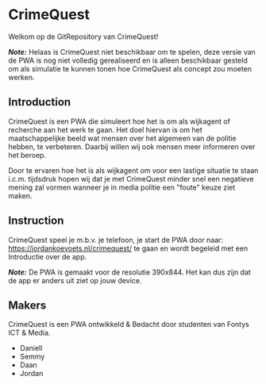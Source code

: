 # CrimeQuest

Welkom op de GitRepository van CrimeQuest!

**_Note:_**
Helaas is CrimeQuest niet beschikbaar om te spelen, deze versie van de PWA is nog niet volledig gerealiseerd en is alleen beschikbaar gesteld om als simulatie te kunnen tonen hoe CrimeQuest als concept zou moeten werken.

## Introduction

CrimeQuest is een PWA die simuleert hoe het is om als wijkagent of recherche aan het werk te gaan. Het doel hiervan is om het maatschappelijke beeld wat mensen over het algemeen van de politie hebben, te verbeteren. Daarbij willen wij ook mensen meer informeren over het beroep.

Door te ervaren hoe het is als wijkagent om voor een lastige situatie te staan i.c.m. tijdsdruk hopen wij dat je met CrimeQuest minder snel een negatieve mening zal vormen wanneer je in media politie een "foute" keuze ziet maken.

## Instruction

CrimeQuest speel je m.b.v. je telefoon, je start de PWA door naar: https://jordankoevoets.nl/crimequest/ te gaan en wordt begeleid met een Introductie over de app.

**_Note:_**
De PWA is gemaakt voor de resolutie 390x844. Het kan dus zijn dat de app er anders uit ziet op jouw device.

## Makers

CrimeQuest is een PWA ontwikkeld & Bedacht door studenten van Fontys ICT & Media.

- Daniell
- Semmy
- Daan
- Jordan

